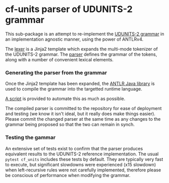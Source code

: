 # cf-units parser of UDUNITS-2 grammar

This sub-package is an attempt to re-implement the
[UDUNITS-2 grammar](https://www.unidata.ucar.edu/software/udunits/udunits-2.0.4/udunits2lib.html#Grammar)
in an implementation agnostic manner, using the power of ANTLRv4.

The [lexer](udunits2Lexer.g4.jinja) is a Jinja2 template which expands
the multi-mode tokenizer of the UDUNITS-2 grammar.
The [parser](udunits2Parser.g4) defines the grammar of the tokens, along with
a number of convenient lexical elements.


### Generating the parser from the grammar

Once the Jinja2 template has been expanded, the
[ANTLR Java library](https://github.com/antlr/antlr4) is used to
compile the grammar into the targetted runtime language.

[A script](compile.py) is provided to automate this as much as possible.

The compiled parser is committed to the repository for ease of
deployment and testing (we know it isn't ideal, but it really does make things easier).
Please commit the changed parser at the same time as any
changes to the grammar being proposed so that the two can remain in synch.


### Testing the gammar

An extensive set of tests exist to confirm that the parser produces equivalent results
to the UDUNITS-2 reference implementation.
The usual ``pytest cf_units`` includes these tests by default.
They are typically very fast to execute, but significant slowdowns were experienced
(x15 slowdown) when left-recursive rules were not carefully implemented, therefore please
be conscious of performance when modifying the grammar.
